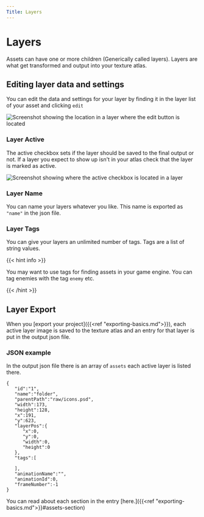 ```yaml
---
Title: Layers
---
```


# Layers

Assets can have one or more children (Generically called layers). Layers are what get transformed and output into your texture atlas.



## Editing layer data and settings
You can edit the data and settings for your layer by finding it in the layer list of your asset and clicking `edit`

![Screenshot showing the location in a layer where the edit button is located](../edit-layer-link-location.png)

### Layer Active
The active checkbox sets if the layer should be saved to the final output or not. If a layer you expect to show up isn't in your atlas check that the layer is marked as active.

![Screenshot showing where the active checkbox is located in a layer](../edit-layer-active.png)

### Layer Name
You can name your layers whatever you like. This name is exported as `"name"` in the json file.
### Layer Tags
You can give your layers an unlimited number of tags. Tags are a list of string values. 

{{< hint info >}}

You may want to use tags for finding assets in your game engine. You can tag enemies with the tag `enemy` etc.

{{< /hint >}}




## Layer Export

When you [export your project]({{<ref "exporting-basics.md">}}), each active layer image is saved to the texture atlas and an entry for that layer is put in the output json file. 

### JSON example

In the output json file there is an array of `assets` each active layer is listed there.

```
{
   "id":"1",
   "name":"folder",
   "parentPath":"raw/icons.psd",
   "width":173,
   "height":128,
   "x":191,
   "y":623,
   "layerPos":{
      "x":0,
      "y":0,
      "width":0,
      "height":0
   },
   "tags":[
      
   ],
   "animationName":"",
   "animationId":0,
   "frameNumber":-1
}
```

You can read about each section in the entry [here.]({{<ref "exporting-basics.md">}}#assets-section)